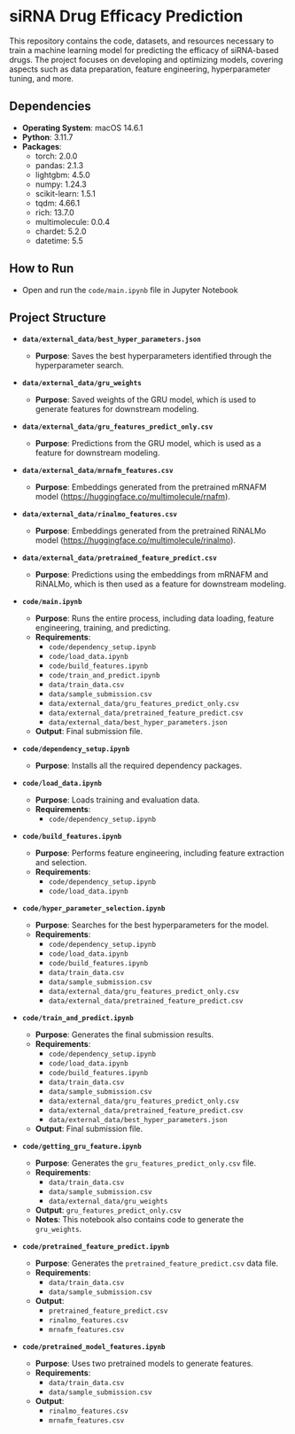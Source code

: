 # siRNA Drug Efficacy Prediction

This repository contains the code, datasets, and resources necessary to train a machine learning model for predicting the efficacy of siRNA-based drugs. The project focuses on developing and optimizing models, covering aspects such as data preparation, feature engineering, hyperparameter tuning, and more.

## Dependencies

- **Operating System**: macOS 14.6.1
- **Python**: 3.11.7
- **Packages**:
  - torch: 2.0.0
  - pandas: 2.1.3
  - lightgbm: 4.5.0
  - numpy: 1.24.3
  - scikit-learn: 1.5.1
  - tqdm: 4.66.1
  - rich: 13.7.0
  - multimolecule: 0.0.4
  - chardet: 5.2.0
  - datetime: 5.5


## How to Run

- Open and run the `code/main.ipynb` file in Jupyter Notebook

## Project Structure

- **`data/external_data/best_hyper_parameters.json`**
  - **Purpose**: Saves the best hyperparameters identified through the hyperparameter search.

- **`data/external_data/gru_weights`**
  - **Purpose**: Saved weights of the GRU model, which is used to generate features for downstream modeling.

- **`data/external_data/gru_features_predict_only.csv`**
  - **Purpose**: Predictions from the GRU model, which is used as a feature for downstream modeling.

- **`data/external_data/mrnafm_features.csv`**
  - **Purpose**: Embeddings generated from the pretrained mRNAFM model (https://huggingface.co/multimolecule/rnafm).

- **`data/external_data/rinalmo_features.csv`**
  - **Purpose**: Embeddings generated from the pretrained RiNALMo model (https://huggingface.co/multimolecule/rinalmo).

- **`data/external_data/pretrained_feature_predict.csv`**
  - **Purpose**: Predictions using the embeddings from mRNAFM and RiNALMo, which is then used as a feature for downstream modeling.

- **`code/main.ipynb`**
  - **Purpose**: Runs the entire process, including data loading, feature engineering, training, and predicting.
  - **Requirements**: 
    - `code/dependency_setup.ipynb`
    - `code/load_data.ipynb`
    - `code/build_features.ipynb`
    - `code/train_and_predict.ipynb`
    - `data/train_data.csv`
    - `data/sample_submission.csv`
    - `data/external_data/gru_features_predict_only.csv`
    - `data/external_data/pretrained_feature_predict.csv`
    - `data/external_data/best_hyper_parameters.json`
  - **Output**: Final submission file.

- **`code/dependency_setup.ipynb`**
  - **Purpose**: Installs all the required dependency packages.

- **`code/load_data.ipynb`**
  - **Purpose**: Loads training and evaluation data.
  - **Requirements**: 
    - `code/dependency_setup.ipynb`

- **`code/build_features.ipynb`**
  - **Purpose**: Performs feature engineering, including feature extraction and selection.
  - **Requirements**: 
    - `code/dependency_setup.ipynb`
    - `code/load_data.ipynb`

- **`code/hyper_parameter_selection.ipynb`**
  - **Purpose**: Searches for the best hyperparameters for the model.
  - **Requirements**: 
    - `code/dependency_setup.ipynb`
    - `code/load_data.ipynb`
    - `code/build_features.ipynb`
    - `data/train_data.csv`
    - `data/sample_submission.csv`
    - `data/external_data/gru_features_predict_only.csv`
    - `data/external_data/pretrained_feature_predict.csv`

- **`code/train_and_predict.ipynb`**
  - **Purpose**: Generates the final submission results.
  - **Requirements**: 
    - `code/dependency_setup.ipynb`
    - `code/load_data.ipynb`
    - `code/build_features.ipynb`
    - `data/train_data.csv`
    - `data/sample_submission.csv`
    - `data/external_data/gru_features_predict_only.csv`
    - `data/external_data/pretrained_feature_predict.csv`
    - `data/external_data/best_hyper_parameters.json`
  - **Output**: Final submission file.

- **`code/getting_gru_feature.ipynb`**
  - **Purpose**: Generates the `gru_features_predict_only.csv` file.
  - **Requirements**:
    - `data/train_data.csv`
    - `data/sample_submission.csv`
    - `data/external_data/gru_weights`
  - **Output**: `gru_features_predict_only.csv`
  - **Notes**: This notebook also contains code to generate the `gru_weights`.

- **`code/pretrained_feature_predict.ipynb`**
  - **Purpose**: Generates the `pretrained_feature_predict.csv` data file.
  - **Requirements**:
    - `data/train_data.csv`
    - `data/sample_submission.csv`
  - **Output**:
    - `pretrained_feature_predict.csv`
    - `rinalmo_features.csv`
    - `mrnafm_features.csv`

- **`code/pretrained_model_features.ipynb`**
  - **Purpose**: Uses two pretrained models to generate features.
  - **Requirements**:
    - `data/train_data.csv`
    - `data/sample_submission.csv`
  - **Output**:
    - `rinalmo_features.csv`
    - `mrnafm_features.csv`